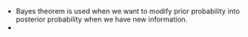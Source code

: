 - Bayes theorem is used when we want to modify prior probability into posterior probability when we have new information.
- 